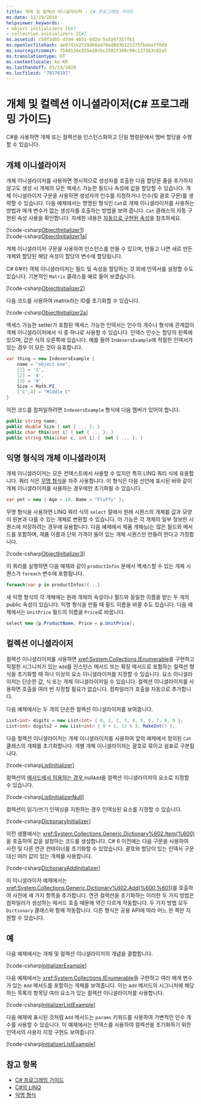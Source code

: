```yaml
---
title: 개체 및 컬렉션 이니셜라이저 - C# 프로그래밍 가이드
ms.date: 12/19/2018
helpviewer_keywords:
- object initializers [C#]
- collection initializers [C#]
ms.assetid: c58f3db5-d7d4-4651-bd2d-5a3a97357f61
ms.openlocfilehash: ae8741e2f29db0a470ad8d3b121375fbdeaff0d9
ms.sourcegitcommit: 7588136e355e10cbc2582f389c90c127363c02a5
ms.translationtype: HT
ms.contentlocale: ko-KR
ms.lasthandoff: 03/14/2020
ms.locfileid: "79170197"
---
```

# <a name="object-and-collection-initializers-c-programming-guide"></a>개체 및 컬렉션 이니셜라이저(C# 프로그래밍 가이드)

C#을 사용하면 개체 또는 컬렉션을 인스턴스화하고 단일 명령문에서 멤버 할당을 수행할 수 있습니다.

## <a name="object-initializers"></a>개체 이니셜라이저

개체 이니셜라이저를 사용하면 명시적으로 생성자를 호출한 다음 할당문 줄을 추가하지 않고도 생성 시 개체의 모든 액세스 가능한 필드나 속성에 값을 할당할 수 있습니다. 개체 이니셜라이저 구문을 사용하면 생성자의 인수를 지정하거나 인수(및 괄호 구문)를 생략할 수 있습니다.  다음 예제에서는 명명된 형식인 `Cat`로 개체 이니셜라이저를 사용하는 방법과 매개 변수가 없는 생성자를 호출하는 방법을 보여 줍니다. `Cat` 클래스의 자동 구현된 속성 사용을 확인합니다. 자세한 내용은 [자동으로 구현된 속성](auto-implemented-properties.md)을 참조하세요.  
  
[!code-csharp[ObjectInitializer1](../../../../samples/snippets/csharp/programming-guide/classes-and-structs/object-collection-initializers/BasicObjectInitializers.cs#CatDeclaration)]  
[!code-csharp[ObjectInitializer1a](../../../../samples/snippets/csharp/programming-guide/classes-and-structs/object-collection-initializers/BasicObjectInitializers.cs#ObjectPropertyInitialization)]  

개체 이니셜라이저 구문을 사용하여 인스턴스를 만들 수 있으며, 만들고 나면 새로 만든 개체와 할당된 해당 속성이 할당의 변수에 할당됩니다.

C# 6부터 객체 이니셜라이저는 필드 및 속성을 할당하는 것 외에 인덱서를 설정할 수도 있습니다. 기본적인 `Matrix` 클래스를 예로 들어 보겠습니다.

[!code-csharp[ObjectInitializer2](../../../../samples/snippets/csharp/programming-guide/classes-and-structs/object-collection-initializers/BasicObjectInitializers.cs#MatrixDeclaration)]  

다음 코드를 사용하여 matrix라는 ID를 초기화할 수 있습니다.

[!code-csharp[ObjectInitializer2a](../../../../samples/snippets/csharp/programming-guide/classes-and-structs/object-collection-initializers/BasicObjectInitializers.cs#MatrixInitialization)]  

액세스 가능한 setter가 포함된 액세스 가능한 인덱서는 인수의 개수나 형식에 관계없이 객체 이니셜라이저에서 식 중 하나로 사용할 수 있습니다. 인덱스 인수는 할당의 왼쪽에 있으며, 값은 식의 오른쪽에 있습니다.  예를 들어 `IndexersExample`에 적절한 인덱서가 있는 경우 이 모든 것이 유효합니다.

```csharp
var thing = new IndexersExample {
    name = "object one",
    [1] = '1',
    [2] = '4',
    [3] = '9',
    Size = Math.PI,
    ['C',4] = "Middle C"
}
```

이전 코드를 컴파일하려면 `IndexersExample` 형식에 다음 멤버가 있어야 합니다.

```csharp
public string name;
public double Size { set { ... }; }
public char this[int i] { set { ... }; }
public string this[char c, int i] {  set { ... }; }
```

## <a name="object-initializers-with-anonymous-types"></a>익명 형식의 개체 이니셜라이저

개체 이니셜라이저는 모든 컨텍스트에서 사용할 수 있지만 특히 LINQ 쿼리 식에 유용합니다. 쿼리 식은 [무명 형식](./anonymous-types.md)을 자주 사용합니다. 이 형식은 다음 선언에 표시된 바와 같이 개체 이니셜라이저를 사용하는 경우에만 초기화될 수 있습니다.  

```csharp
var pet = new { Age = 10, Name = "Fluffy" };  
```

무명 형식을 사용하면 LINQ 쿼리 식의 `select` 절에서 원래 시퀀스의 개체를 값과 모양이 원본과 다를 수 있는 개체로 변환할 수 있습니다. 이 기능은 각 개체의 일부 정보만 시퀀스에 저장하려는 경우에 유용합니다. 다음 예제에서 제품 개체(`p`)는 많은 필드와 메서드를 포함하며, 제품 이름과 단위 가격이 들어 있는 개체 시퀀스만 만들려 한다고 가정합니다.  
  
[!code-csharp[ObjectInitializer3](../../../../samples/snippets/csharp/programming-guide/classes-and-structs/object-collection-initializers/BasicObjectInitializers.cs#AnonymousUse)]  

이 쿼리를 실행하면 다음 예제와 같이 `productInfos` 문에서 액세스할 수 있는 개체 시퀀스가 `foreach` 변수에 포함됩니다.  

```csharp
foreach(var p in productInfos){...}  
```

새 익명 형식의 각 개체에는 원래 개체의 속성이나 필드와 동일한 이름을 받는 두 개의 public 속성이 있습니다. 익명 형식을 만들 때 필드 이름을 바꿀 수도 있습니다. 다음 예제에서는 `UnitPrice` 필드의 이름을 `Price`로 바꿉니다.  

```csharp
select new {p.ProductName, Price = p.UnitPrice};  
```

## <a name="collection-initializers"></a>컬렉션 이니셜라이저

컬렉션 이니셜라이저를 사용하면 <xref:System.Collections.IEnumerable>을 구현하고 적절한 시그니처가 있는 `Add`를 인스턴스 메서드 또는 확장 메서드로 포함하는 컬렉션 형식을 초기화할 때 하나 이상의 요소 이니셜라이저를 지정할 수 있습니다. 요소 이니셜라이저는 단순한 값, 식 또는 개체 이니셜라이저일 수 있습니다. 컬렉션 이니셜라이저를 사용하면 호출을 여러 번 지정할 필요가 없습니다. 컴파일러가 호출을 자동으로 추가합니다.  
  
다음 예제에서는 두 개의 단순한 컬렉션 이니셜라이저를 보여줍니다.  

```csharp
List<int> digits = new List<int> { 0, 1, 2, 3, 4, 5, 6, 7, 8, 9 };  
List<int> digits2 = new List<int> { 0 + 1, 12 % 3, MakeInt() };  
```

다음 컬렉션 이니셜라이저는 개체 이니셜라이저를 사용하여 앞의 예제에서 정의된 `Cat` 클래스의 개체를 초기화합니다. 개별 개체 이니셜라이저는 괄호로 묶이고 쉼표로 구분됩니다.  
  
[!code-csharp[ListInitializer](../../../../samples/snippets/csharp/programming-guide/classes-and-structs/object-collection-initializers/BasicObjectInitializers.cs#ListInitializer)]  
  
컬렉션의 [ 메서드에서 허용하는 경우 ](../../language-reference/keywords/null.md)null`Add`을 컬렉션 이니셜라이저의 요소로 지정할 수 있습니다.  
  
[!code-csharp[ListInitializerNull](../../../../samples/snippets/csharp/programming-guide/classes-and-structs/object-collection-initializers/BasicObjectInitializers.cs#ListInitialerWithNull)]  
  
 컬렉션이 읽기/쓰기 인덱싱을 지원하는 경우 인덱싱된 요소를 지정할 수 있습니다.
  
[!code-csharp[DictionaryInitializer](../../../../samples/snippets/csharp/programming-guide/classes-and-structs/object-collection-initializers/BasicObjectInitializers.cs#DictionaryIndexerInitializer)]  

이전 샘플에서는 <xref:System.Collections.Generic.Dictionary%602.Item(%600)>을 호출하여 값을 설정하는 코드를 생성합니다. C# 6 이전에는 다음 구문을 사용하여 사전 및 다른 연관 컨테이너를 초기화할 수 있었습니다. 괄호와 할당이 있는 인덱서 구문 대신 여러 값이 있는 개체를 사용합니다.

[!code-csharp[DictionaryAddInitializer](../../../../samples/snippets/csharp/programming-guide/classes-and-structs/object-collection-initializers/BasicObjectInitializers.cs#DictionaryAddInitializer)]  

이 이니셜라이저 예제에서는 <xref:System.Collections.Generic.Dictionary%602.Add(%600,%601)>를 호출하여 사전에 세 가지 항목을 추가합니다. 연관 컬렉션을 초기화하는 이러한 두 가지 방법은 컴파일러가 생성하는 메서드 호출 때문에 약간 다르게 작동합니다. 두 가지 방법 모두 `Dictionary` 클래스와 함께 작동합니다. 다른 형식은 공용 API에 따라 어느 한 쪽만 지원할 수 있습니다.

## <a name="examples"></a>예

다음 예제에서는 개체 및 컬렉션 이니셜라이저의 개념을 결합합니다.

[!code-csharp[InitializerExample](../../../../samples/snippets/csharp/programming-guide/classes-and-structs/object-collection-initializers/BasicObjectInitializers.cs#FullExample)]  

다음 예제에서는 <xref:System.Collections.IEnumerable>을 구현하고 여러 매개 변수가 있는 `Add` 메서드를 포함하는 개체를 보여줍니다. 이는 `Add` 메서드의 시그니처에 해당하는 목록의 항목당 여러 요소가 있는 컬렉션 이니셜라이저를 사용합니다.

[!code-csharp[InitializerListExample](../../../../samples/snippets/csharp/programming-guide/classes-and-structs/object-collection-initializers/BasicObjectInitializers.cs#FullListExample)]  

다음 예제에 표시된 것처럼 `Add` 메서드는 `params` 키워드를 사용하여 가변적인 인수 개수를 사용할 수 있습니다. 이 예제에서는 인덱스를 사용하여 컬렉션을 초기화하기 위한 인덱서의 사용자 지정 구현도 보여줍니다.

[!code-csharp[InitializerListExample](../../../../samples/snippets/csharp/programming-guide/classes-and-structs/object-collection-initializers/BasicObjectInitializers.cs#FullDictionaryInitializer)]  

## <a name="see-also"></a>참고 항목

- [C# 프로그래밍 가이드](../index.md)
- [C#의 LINQ](../../linq/index.md)
- [익명 형식](anonymous-types.md)
